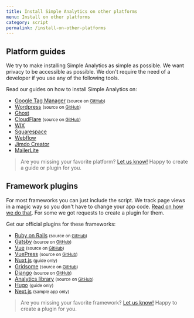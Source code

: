 ```yaml
---
title: Install Simple Analytics on other platforms
menu: Install on other platforms
category: script
permalink: /install-on-other-platforms
---
```


## Platform guides

We try to make installing Simple Analytics as simple as possible. We want privacy to be accessible as possible. We don't require the need of a developer if you use any of the following tools.

Read our guides on how to install Simple Analytics on:

- [Google Tag Manager](/install-simple-analytics-with-google-tag-manager) <small>(source on [GitHub](https://github.com/simpleanalytics/google-tag-manager#readme))</small>
- [Wordpress](/install-simple-analytics-on-wordpress) <small>(source on [GitHub](https://github.com/simpleanalytics/wordpress-plugin#readme))</small>
- [Ghost](/install-simple-analytics-on-ghost)
- [CloudFlare](/install-simple-analytics-on-cloudflare) <small>(source on [GitHub](https://github.com/simpleanalytics/cloudflare-app#readme))</small>
- [WIX](/install-simple-analytics-on-wix)
- [Squarespace](/install-simple-analytics-on-squarespace)
- [Webflow](/install-simple-analytics-on-webflow)
- [Jimdo Creator](/install-simple-analytics-on-jimdo-creator)
- [MailerLite](/install-simple-analytics-on-mailerlite)

> Are you missing your favorite platform? [Let us know!](https://simpleanalytics.com/contact) Happy to create a guide or plugin for you.

## Framework plugins

For most frameworks you can just include the script. We track page views in a magic way so you don't have to change your app code. [Read on how we do that](/trigger-custom-page-views). For some we got requests to create a plugin for them.

Get our official plugins for these frameworks:

- [Ruby on Rails](https://rubygems.org/gems/simple_analytics_rails) <small>(source on [GitHub](https://github.com/simpleanalytics/rubyonrails-plugin#readme))</small>
- [Gatsby](https://www.npmjs.com/package/gatsby-plugin-simple-analytics) <small>(source on [GitHub](https://github.com/simpleanalytics/gatsby-plugin#readme))</small>
- [Vue](https://www.npmjs.com/package/simple-analytics-vue) <small>(source on [GitHub](https://github.com/simpleanalytics/vue-plugin#readme))</small>
- [VuePress](https://www.npmjs.com/package/vuepress-plugin-simple-analytics) <small>(source on [GitHub](https://github.com/simpleanalytics/vuepress-plugin#readme))</small>
- [Nuxt.js](/install-simple-analytics-with-nuxt) <small>(guide only)</small>
- [Gridsome](https://gridsome.org/plugins/gridsome-plugin-simple-analytics) <small>(source on [GitHub](https://github.com/simpleanalytics/gridsome-plugin#readme))</small>
- [Django](https://pypi.org/project/simpleanalytics/) <small>(source on [GitHub](https://github.com/simpleanalytics/django-plugin#readme))</small>
- [Analytics library](/install-simple-analytics-via-analytics-package) <small>(source on [GitHub](https://github.com/DavidWells/analytics/tree/master/packages/analytics-plugin-simple-analytics))</small>
- [Hugo](/install-simple-analytics-with-hugo) <small>(guide only)</small>
- [Next.js](https://github.com/simpleanalytics/next-js-app) <small>(sample app only)</small>

> Are you missing your favorite framework? [Let us know!](https://simpleanalytics.com/contact) Happy to create a plugin for you.
